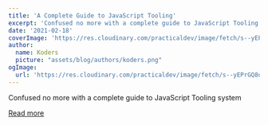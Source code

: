 ```yaml
---
title: 'A Complete Guide to JavaScript Tooling'
excerpt: 'Confused no more with a complete guide to JavaScript Tooling system'
date: '2021-02-18'
coverImage: 'https://res.cloudinary.com/practicaldev/image/fetch/s--yEPrGQ8q--/c_imagga_scale,f_auto,fl_progressive,h_420,q_auto,w_1000/https://dev-to-uploads.s3.amazonaws.com/i/wf2vnuowh0qzkhm5a3if.jpg'
author:
  name: Koders
  picture: "assets/blog/authors/koders.png"
ogImage:
  url: 'https://res.cloudinary.com/practicaldev/image/fetch/s--yEPrGQ8q--/c_imagga_scale,f_auto,fl_progressive,h_420,q_auto,w_1000/https://dev-to-uploads.s3.amazonaws.com/i/wf2vnuowh0qzkhm5a3if.jpg'
---
```


Confused no more with a complete guide to JavaScript Tooling system

[Read more](https://dev.to/ageekdev/a-complete-guide-to-javascript-tooling-1e75)
